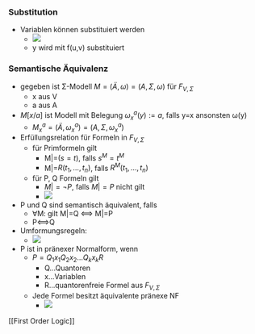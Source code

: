 ### Substitution
+ Variablen können substituiert werden
	+ ![](../../z_images/Pasted%20image%2020220411113248.png)
	+ y wird mit f(u,v) substituiert

### Semantische Äquivalenz
+ gegeben ist Σ-Modell $M=(Ä,ω)=(A,Σ,ω)$ für $F_{V,Σ}$
	+  x aus V
	+  a aus A
+  $M[x/a]$ ist Modell mit Belegung $ω_x^a(y):=a$, falls y=x ansonsten ω(y)
	+  $M^a_x=(Ä,ω_x^a)=(A,Σ,ω_x^a)$
+  Erfüllungsrelation für Formeln in $F_{V,Σ}$
	+  für Primformeln gilt
		+  M|=$(s=t)$, falls $s^M=t^M$
		+  M|=$R(t_1,...,t_n)$, falls $R^M(t_1,...,t_n)$
	+  für P, Q Formeln gilt
		+  $M|=¬P$, falls $M|=P$ nicht gilt
		+ ![](../../z_images/Pasted%20image%2020220411114800.png)
+  P und Q sind semantisch äquivalent, falls
	+ ∀M: gilt M|=Q <==> M|=P
	+ P<==>Q
+ Umformungsregeln:
	+ ![](../../z_images/Pasted%20image%2020220411142454.png)
+ P ist in pränexer Normalform, wenn
	+ $P=Q_1x_1Q_2x_2...Q_kx_kR$
		+ Q...Quantoren
		+ x...Variablen
		+ R...quantorenfreie Formel aus $F_{V,Σ}$
	+ Jede Formel besitzt äquivalente pränexe NF
		+ ![](../../z_images/Pasted%20image%2020220411143028.png)


[[First Order Logic]]